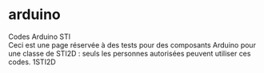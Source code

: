# arduino
Codes Arduino STI
<br> Ceci est une page réservée à des tests pour des composants Arduino pour une classe de STI2D : seuls les personnes autorisées peuvent utiliser ces codes.
1STI2D
